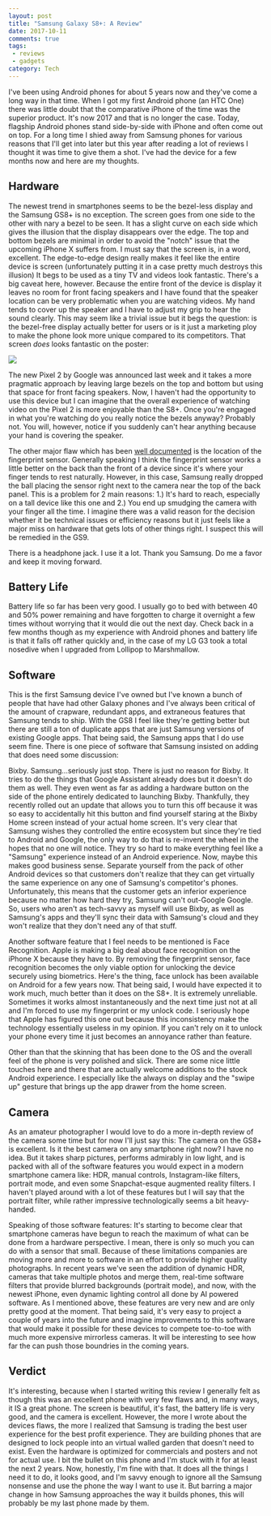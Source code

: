 ```yaml
---
layout: post
title: "Samsung Galaxy S8+: A Review"
date: 2017-10-11
comments: true
tags: 
 - reviews
 - gadgets
category: Tech
---
```


I've been using Android phones for about 5 years now and they've come a long way in that time.   When I got my first Android phone (an HTC One) there was little doubt that the comparative iPhone of the time was the superior product.  It's now 2017 and that is no longer the case.  Today, flagship Android phones stand side-by-side with iPhone and often come out on top.  For a long time I shied away from Samsung phones for various reasons that I'll get into later but this year after reading a lot of reviews I thought it was time to give them a shot. I've had the device for a few months now and here are my thoughts. 

## Hardware

The newest trend in smartphones seems to be the bezel-less display and the Samsung GS8+ is no exception.  The screen goes from one side to the other with nary a bezel to be seen. It has a slight curve on each side which gives the illusion that the display disappears over the edge. The top and bottom bezels are minimal in order to avoid the "notch" issue that the upcoming iPhone X suffers from.   I must say that the screen is, in a word, excellent.  The edge-to-edge design really makes it feel like the entire device is screen (unfortunately putting it in a case pretty much destroys this illusion)  It begs to be used as a tiny TV and videos look fantastic. There's a big caveat here, however.  Because the entire front of the device is display it leaves no room for front facing speakers and I have found that the speaker location can be very problematic when you are watching videos.  My hand tends to cover up the speaker and I have to adjust my grip to hear the sound clearly.  This may seem like a trivial issue but it begs the question:  is the bezel-free display actually better for users or is it just a marketing ploy to make the phone look more unique compared to its competitors.  That screen _does_ looks fantastic on the poster:

<img src="../images/s8-whale.jpg" style="text-align:center"/>

The new Pixel 2 by Google was announced last week and it takes a more pragmatic approach by leaving large bezels on the top and bottom but using that space for front facing speakers.  Now, I haven't had the opportunity to use this device but I can imagine that the overall experience of watching video on the Pixel 2 is more enjoyable than the S8+.  Once you're engaged in what you're watching do you really notice the bezels anyway?  Probably not.  You will, however, notice if you suddenly can't hear anything because your hand is covering the speaker.

The other major flaw which has been [well documented](https://www.theverge.com/2017/4/18/15328968/samsung-galaxy-s8-review-s8-plus) is the location of the fingerprint sensor.  Generally speaking I think the fingerprint sensor works a little better on the back than the front of a device since it's where your finger tends to rest naturally.  However, in this case, Samsung really dropped the ball placing the sensor right next to the camera near the top of the back panel.  This is a problem for 2 main reasons: 1.) It's hard to reach, especially on a tall device like this one and 2.) You end up smudging the camera with your finger all the time.  I imagine there was a valid reason for the decision whether it be technical issues or efficiency reasons but it just feels like a major miss on hardware that gets lots of other things right.  I suspect this will be remedied in the GS9.

There is a headphone jack.  I use it a lot.  Thank you Samsung.  Do me a favor and keep it moving forward.

## Battery Life

Battery life so far has been very good. I usually go to bed with between 40 and 50% power remaining and have forgotten to charge it overnight a few times without worrying that it would die out the next day.  Check back in a few months though as my experience with Android phones and battery life is that it falls off rather quickly and, in the case of my LG G3 took a total nosedive when I upgraded from Lollipop to Marshmallow.

## Software

This is the first Samsung device I've owned but I've known a bunch of people that have had other Galaxy phones and I've always been critical of the amount of crapware, redundant apps, and extraneous features that Samsung tends to ship.  With the GS8 I feel like they're getting better but there are still a ton of duplicate apps that are just Samsung versions of existing Google apps.  That being said, the Samsung apps that I do use seem fine. There is one piece of software that Samsung insisted on adding that does need some discussion:

Bixby. Samsung…seriously just stop. There is just no reason for Bixby.  It tries to do the things that Google Assistant already does but it doesn't do them as well.  They even went as far as adding a hardware button on the side of the phone entirely dedicated to launching Bixby. Thankfully, they recently rolled out an update that allows you to turn this off because it was so easy to accidentally hit this button and find yourself staring at the Bixby Home screen instead of your actual home screen.  It's very clear that Samsung wishes they controlled the entire ecosystem but since they're tied to Android and Google, the only way to do that is re-invent the wheel in the hopes that no one will notice.  They try so hard to make everything feel like a "Samsung" experience instead of an Android experience.  Now, maybe this makes good business sense.  Separate yourself from the pack of other Android devices so that customers don't realize that they can get virtually the same experience on any one of Samsung's competitor's phones.  Unfortunately, this means that the customer gets an inferior experience because no matter how hard they try, Samsung can't out-Google Google.  So, users who aren't as tech-savvy as myself will use Bixby, as well as Samsung's apps and they'll sync their data with Samsung's cloud and they won't realize that they don't need any of that stuff. 

Another software feature that I feel needs to be mentioned is Face Recognition.  Apple is making a big deal about face recognition on the iPhone X because they have to.  By removing the fingerprint sensor, face recognition becomes the only viable option for unlocking the device securely using biometrics.  Here's the thing, face unlock has been available on Android for a few years now.  That being said, I would have expected it to work much, much better than it does on the S8+.  It is extremely unreliable.  Sometimes it works almost instantaneously and the next time just not at all and I'm forced to use my fingerprint or my unlock code.  I seriously hope that Apple has figured this one out because this inconsistency make the technology essentially useless in my opinion.  If you can't rely on it to unlock your phone every time it just becomes an annoyance rather than feature.

Other than that the skinning that has been done to the OS and the overall feel of the phone is very polished and slick.  There are some nice little touches here and there that are actually welcome additions to the stock Android experience.  I especially like the always on display and the "swipe up" gesture that brings up the app drawer from the home screen.  

## Camera

As an amateur photographer I would love to do a more in-depth review of the camera some time but for now I'll just say this: The camera on the GS8+ is excellent.  Is it the best camera on any smartphone right now?  I have no idea.  But it takes sharp pictures, performs admirably in low light, and is packed with all of the software features you would expect in a modern smartphone camera like: HDR, manual controls, Instagram-like filters, portrait mode, and even some Snapchat-esque augmented reality filters.  I haven't played around with a lot of these features but I will say that the portrait filter, while rather impressive technologically seems a bit heavy-handed.  

Speaking of those software features: It's starting to become clear that smartphone cameras have begun to reach the maximum of what can be done from a hardware perspective.  I mean, there is only so much you can do with a sensor that small. Because of these limitations companies are moving more and more to software in an effort to provide higher quality photographs. In recent years we've seen the addition of dynamic HDR, cameras that take multiple photos and merge them, real-time software filters that provide blurred backgrounds (portrait mode), and now, with the newest iPhone, even dynamic lighting control all done by AI powered software. As I mentioned above, these features are very new and are only pretty good at the moment.  That being said, it's very easy to project a couple of years into the future and imagine improvements to this software that would make it possible for these devices to compete toe-to-toe with much more expensive mirrorless cameras.  It will be interesting to see how far the can push those boundries in the coming years.

## Verdict

It's interesting, because when I started writing this review I generally felt as though this was an excellent phone with very few flaws and, in many ways, it IS a great phone.  The screen is beautiful, it's fast, the battery life is very good, and the camera is excellent.  However, the more I wrote about the devices flaws, the more I realized that Samsung is trading the best user experience for the best profit experience.  They are building phones that are designed to lock people into an virtual walled garden that doesn't need to exist.  Even the hardware is optimized for commercials and posters and not for actual use.  I bit the bullet on this phone and I'm stuck with it for at least the next 2 years.  Now, honestly, I'm fine with that.  It does all the things I need it to do, it looks good, and I'm savvy enough to ignore all the Samsung nonsense and use the phone the way I want to use it.  But barring a major change in how Samsung approaches the way it builds phones, this will probably be my last phone made by them.


